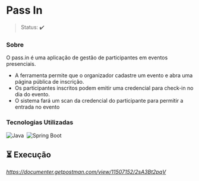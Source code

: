 # Pass In

> Status: ✔️

### Sobre
O pass.in é uma aplicação de gestão de participantes em eventos presenciais.
- A ferramenta permite que o organizador cadastre um evento e abra uma página pública de inscrição.
- Os participantes inscritos podem emitir uma credencial para check-in no dia do evento.
- O sistema fará um scan da credencial do participante para permitir a entrada no evento 

### Tecnologias Utilizadas
![Java](https://img.shields.io/badge/Java-F7DF1E?style=for-the-badge&logo=java&logoColor=black)&nbsp;
![Spring Boot](https://img.shields.io/badge/Spring_Boot-F2F4F9?style=for-the-badge&logo=spring-boot)&nbsp;
## ⏳ Execução

*https://documenter.getpostman.com/view/11507152/2sA3Bt2pqV*
